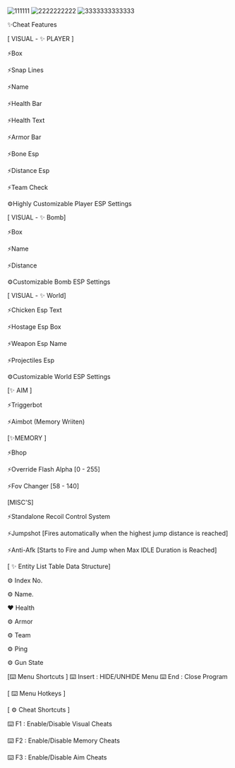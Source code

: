 ![111111](https://github.com/user-attachments/assets/32a08b78-55bb-45d2-b7c6-e61ad9c4aaa2)
![2222222222](https://github.com/user-attachments/assets/fa191a54-eb3a-4b83-ad9a-f04ca262255e)
![3333333333333](https://github.com/user-attachments/assets/d3066677-3bf8-4958-b1b3-d704a77734df)

✨Cheat Features

[ VISUAL - ✨ PLAYER ]

⚡Box

⚡Snap Lines

⚡Name

⚡Health Bar

⚡Health Text

⚡Armor Bar

⚡Bone Esp

⚡Distance Esp

⚡Team Check

⚙️Highly Customizable Player ESP Settings


[ VISUAL - ✨ Bomb]

⚡Box

⚡Name

⚡Distance

⚙️Customizable Bomb ESP Settings


[ VISUAL - ✨ World]

⚡Chicken Esp Text

⚡Hostage Esp Box

⚡Weapon Esp Name

⚡Projectiles Esp

⚙️Customizable World ESP Settings


[✨ AIM ]

⚡Triggerbot

⚡Aimbot (Memory Wriiten)


[✨MEMORY ]

⚡Bhop

⚡Override Flash Alpha [0 - 255]

⚡Fov Changer [58 - 140]


[MISC'S]

⚡Standalone Recoil Control System

⚡Jumpshot [Fires automatically when the highest jump distance is reached]

⚡Anti-Afk [Starts to Fire and Jump when Max IDLE Duration is Reached]


[ ✨ Entity List Table Data Structure]

⚙️ Index No.

⚙️ Name.

❤️ Health

⚙️ Armor

⚙️ Team

⚙️ Ping

⚙️ Gun State

[⌨️ Menu Shortcuts ]
⌨️ Insert : HIDE/UNHIDE Menu
⌨️ End : Close Program

[ ⌨️ Menu Hotkeys ]

[ ⚙️ Cheat Shortcuts ]

⌨️ F1 : Enable/Disable Visual Cheats

⌨️ F2 : Enable/Disable Memory Cheats

⌨️ F3 : Enable/Disable Aim Cheats



